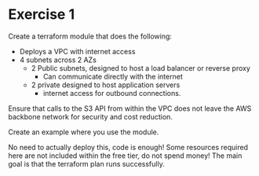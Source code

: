 # Exercise 1

Create a terraform module that does the following:

  - Deploys a VPC with internet access
  - 4 subnets across 2 AZs
    - 2 Public subnets, designed to host a load balancer or reverse proxy
      - Can communicate directly with the internet
    - 2 private designed to host application servers
      - internet access for outbound connections.

Ensure that calls to the S3 API from within the VPC does not leave the AWS backbone network for security and cost reduction.

Create an example where you use the module.

No need to actually deploy this, code is enough! Some resources required here are not included within the free tier, do not spend money! The main goal is that the terraform plan runs successfully.
